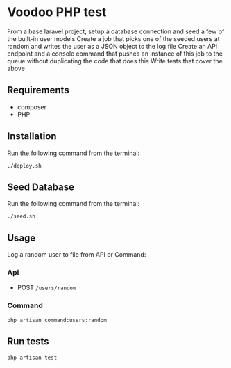 # Voodoo PHP test

From a base laravel project, setup a database connection and seed a few of the built-in user models
Create a job that picks one of the seeded users at random and writes the user as a JSON object to the log file
Create an API endpoint and a console command that pushes an instance of this job to the queue without duplicating the code that does this
Write tests that cover the above

## Requirements
- composer
- PHP

## Installation
Run the following command from the terminal:
```
./deploy.sh
```

## Seed Database
Run the following command from the terminal:
```
./seed.sh
```

## Usage
Log a random user to file from API or Command:

### Api
- POST `/users/random`

### Command
```
php artisan command:users:random
```

## Run tests
```
php artisan test
```
